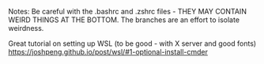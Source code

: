 Notes:
Be careful with the .bashrc and .zshrc files - THEY MAY CONTAIN WEIRD THINGS AT THE BOTTOM. The branches are an effort to isolate weirdness.

Great tutorial on setting up WSL (to be good - with X server and good fonts)
https://joshpeng.github.io/post/wsl/#1-optional-install-cmder